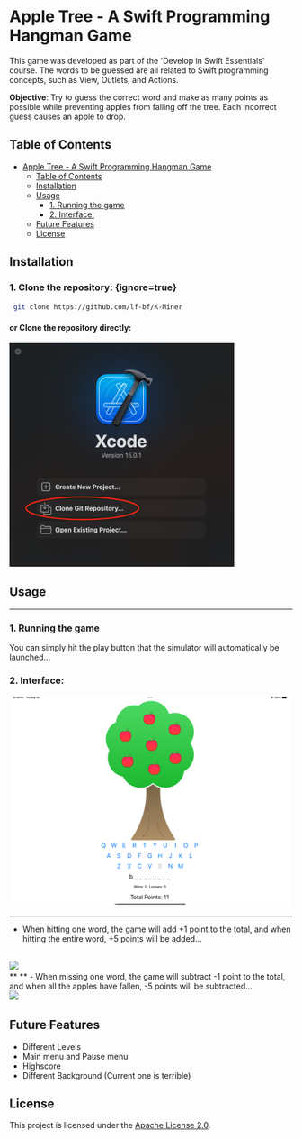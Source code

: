 # Apple Tree - A Swift Programming Hangman Game
This game was developed as part of the 'Develop in Swift Essentials' course. The words to be guessed are all related to Swift programming concepts, such as View, Outlets, and Actions.

**Objective**: Try to guess the correct word and make as many points as possible while preventing apples from falling off the tree. Each incorrect guess causes an apple to drop.
## Table of Contents
- [Apple Tree - A Swift Programming Hangman Game](#apple-tree---a-swift-programming-hangman-game)
  - [Table of Contents](#table-of-contents)
  - [Installation](#installation)
  - [Usage](#usage)
    - [1. Running the game](#1-running-the-game)
    - [2. Interface:](#2-interface)
  - [Future Features](#future-features)
  - [License](#license)

## Installation

### 1. Clone the repository: {ignore=true}
```bash
 git clone https://github.com/lf-bf/K-Miner
```
####  or Clone the repository directly: 
<img src="/files/xcode.png" style="width:400px;">

## Usage
** **
### 1. Running the game

You can simply hit the play button that the simulator will automatically be launched...


### 2. Interface:
<img src="/files/ipad.png" style="width:500px;"/>

** **

- When hitting one word, the game will add +1 point to the total, and when hitting the entire word, +5 points will be added... 
<br>
<img src="/files/acerto.gif" style="width:500px;"/>
<br>
** **
- When missing one word, the game will subtract -1 point to the total, and when all the apples have fallen, -5 points will be subtracted... 
<br>
<img src="/files/acerto.gif" style="width:500px;"/>
<br>

  
## Future Features

- Different Levels
- Main menu and Pause menu
- Highscore 
- Different Background (Current one is terrible)


## License
This project is licensed under the [Apache License 2.0](/files/LICENSE).